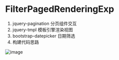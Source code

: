 # FilterPagedRenderingExp

1. jquery-pagination 分页组件交互
2. jquery-tmpl 模板引擎渲染视图
3. bootstrap-datepicker 日期筛选
4. 构建代码思路

![image](//wx2.sinaimg.cn/large/006OyqbNgy1fmwmouxtxjg31470pzb17.gif)

